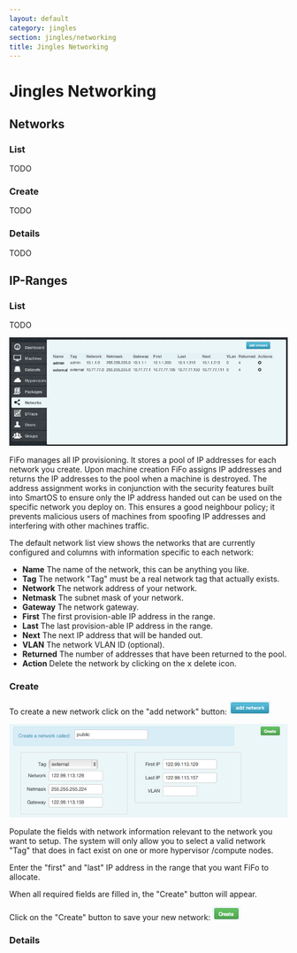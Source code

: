 ```yaml
---
layout: default
category: jingles
section: jingles/networking
title: Jingles Networking
---
```

# Jingles Networking


## Networks<a id="networks"></a>

### List<a id="networks-list"></a>
TODO

### Create<a id="networks-new"></a>
TODO

### Details<a id="networks-details"></a>
TODO

## IP-Ranges<a id="ipranges"></a>

### List<a id="ipranges-list"></a>
TODO

![](/assets/img/jingles/ipranges01.png)

FiFo manages all IP provisioning. It stores a pool of IP addresses for each network you create. Upon machine creation FiFo assigns IP addresses and returns the IP addresses to the pool when a machine is destroyed. The address assignment works in conjunction with the security features built into SmartOS to ensure only the IP address handed out can be used on the specific network you deploy on. This ensures a good neighbour policy; it prevents malicious users of machines from spoofing IP addresses and interfering with other machines traffic.

The default network list view shows the networks that are currently configured and columns with information specific to each network:

- **Name** The name of the network, this can be anything you like.
- **Tag** The network "Tag" must be a real network tag that actually exists.
- **Network** The network address of your network.
- **Netmask** The subnet mask of your network.
- **Gateway** The network gateway.
- **First** The first provision-able IP address in the range.
- **Last** The last provision-able IP address in the range.
- **Next** The next IP address that will be handed out.
- **VLAN** The network VLAN ID (optional).
- **Returned** The number of addresses that have been returned to the pool.
- **Action** Delete the network by clicking on the <kbd>x</kbd> delete icon.

### Create<a id="ipranges-new"></a>

To create a new network click on the "add network" button: ![](/assets/img/jingles/ipranges-add.png)

![](/assets/img/jingles/ipranges02.png)

Populate the fields with network information relevant to the network you want to setup. The system will only allow you to select a valid network "Tag" that does in fact exist on one or more hypervisor /compute nodes.

Enter the "first" and "last" IP address in the range that you want FiFo to allocate.

When all required fields are filled in, the "Create" button will appear.

Click on the "Create" button to save your new network: ![](/assets/img/jingles/ipranges-create.png)

### Details<a id="ipranges-details"></a>
